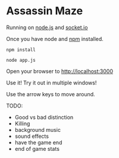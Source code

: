Assassin Maze
==========

Running on [node.js](http://nodejs.org/) and [socket.io](http://socket.io/)

Once you have node and [npm](http://npmjs.org/) installed.

`npm install`

`node app.js`

Open your browser to [http://localhost:3000](http://localhost:3000)

Use it! Try it out in multiple windows!

Use the arrow keys to move around.

TODO: 
-	Good vs bad distinction
-	Killing
-	background music
-	sound effects
-	have the game end
-	end of game stats
